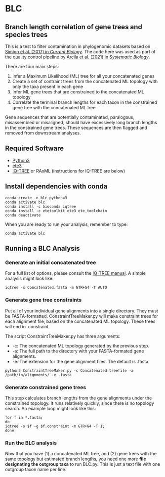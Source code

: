 # BLC

## Branch length correlation of gene trees and species trees

This is a test to filter contamination in phylogenomic datasets based on [Simion et al. (2017) in *Current Biology*](https://www.sciencedirect.com/science/article/pii/S0960982217301999). The code here was used as part of the quality control pipeline by [Arcila et al. (2021) in *Systematic Biology*](https://academic.oup.com/sysbio/article-abstract/70/6/1123/6204118).

There are four main steps:
1. Infer a Maximum Likelihood (ML) tree for all your concatenated genes
2. Create a set of contraint trees from the concatenated ML topology with only the taxa present in each gene
3. Infer ML gene trees that are constrained to the concatenated ML topology
4. Correlate the terminal branch lengths for each taxon in the constrained gene tree with the concatenated ML tree

Gene sequences that are potentially contaminated, paralogous, misassembled or misaligned, should have excessively long branch lengths in the constrained gene trees. These sequences are then flagged and removed from downstream analyses. 

## Required Software
* [Python3](https://www.anaconda.com)
* [ete3](http://etetoolkit.org) 
* [IQ-TREE](http://www.iqtree.org) or RAxML (instructions for IQ-TREE are below)

## Install dependencies with conda
```
conda create -n blc python=3
conda activate blc
conda install -c bioconda iqtree
conda install -c etetoolkit ete3 ete_toolchain
conda deactivate
```

When you are ready to run your analysis, remember to type:

`conda activate blc`

## Running a BLC Analysis

### Generate an initial concatenated tree

For a full list of options, please consult the [IQ-TREE manual](http://www.iqtree.org/doc/). A simple analysis might look like:

```
iqtree -s Concatenated.fasta -m GTR+G4 -T AUTO
```

### Generate gene tree constraints

Put all of your individual gene alignments into a single directory. They must be FASTA-formatted. ConstraintTreeMaker.py will make constraint trees for each alignment file, based on the concatenated ML topology. These trees will end in .constraint.

The script ConstraintTreeMaker.py has three arguments:
- -c: The concatenated ML topology generated by the previous step.
- -a: The full path to the directory with your FASTA-formated gene alignments.
- -e: The extension for the gene alignment files. The default is .fasta.

```
python3 ConstraintTreeMaker.py -c Concatenated.treefile -a /path/to/alignments/ -e .fasta
```

### Generate constrained gene trees

This step calculates branch lengths from the gene alignments under the constrained topology. It runs relatively quickly, since there is no topology search. An example loop might look like this:

```
for f in *.fasta;
do
iqtree -s $f -g $f.constraint -m GTR+G4 -T 1;
done
```

### Run the BLC analysis

Now that you have (1) a concatenated ML tree, and (2) gene trees with the same topology but estimated branch lengths, you need one more **file designating the outgroup taxa** to run BLC.py. This is just a text file with one outgroup taxon name per line.